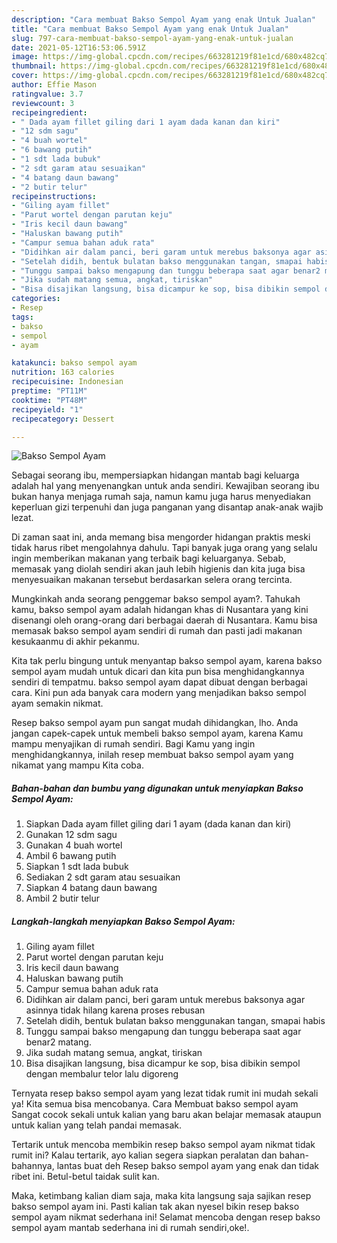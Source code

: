 ```yaml
---
description: "Cara membuat Bakso Sempol Ayam yang enak Untuk Jualan"
title: "Cara membuat Bakso Sempol Ayam yang enak Untuk Jualan"
slug: 797-cara-membuat-bakso-sempol-ayam-yang-enak-untuk-jualan
date: 2021-05-12T16:53:06.591Z
image: https://img-global.cpcdn.com/recipes/663281219f81e1cd/680x482cq70/bakso-sempol-ayam-foto-resep-utama.jpg
thumbnail: https://img-global.cpcdn.com/recipes/663281219f81e1cd/680x482cq70/bakso-sempol-ayam-foto-resep-utama.jpg
cover: https://img-global.cpcdn.com/recipes/663281219f81e1cd/680x482cq70/bakso-sempol-ayam-foto-resep-utama.jpg
author: Effie Mason
ratingvalue: 3.7
reviewcount: 3
recipeingredient:
- " Dada ayam fillet giling dari 1 ayam dada kanan dan kiri"
- "12 sdm sagu"
- "4 buah wortel"
- "6 bawang putih"
- "1 sdt lada bubuk"
- "2 sdt garam atau sesuaikan"
- "4 batang daun bawang"
- "2 butir telur"
recipeinstructions:
- "Giling ayam fillet"
- "Parut wortel dengan parutan keju"
- "Iris kecil daun bawang"
- "Haluskan bawang putih"
- "Campur semua bahan aduk rata"
- "Didihkan air dalam panci, beri garam untuk merebus baksonya agar asinnya tidak hilang karena proses rebusan"
- "Setelah didih, bentuk bulatan bakso menggunakan tangan, smapai habis"
- "Tunggu sampai bakso mengapung dan tunggu beberapa saat agar benar2 matang."
- "Jika sudah matang semua, angkat, tiriskan"
- "Bisa disajikan langsung, bisa dicampur ke sop, bisa dibikin sempol dengan membalur telor lalu digoreng"
categories:
- Resep
tags:
- bakso
- sempol
- ayam

katakunci: bakso sempol ayam 
nutrition: 163 calories
recipecuisine: Indonesian
preptime: "PT11M"
cooktime: "PT48M"
recipeyield: "1"
recipecategory: Dessert

---
```



![Bakso Sempol Ayam](https://img-global.cpcdn.com/recipes/663281219f81e1cd/680x482cq70/bakso-sempol-ayam-foto-resep-utama.jpg)

Sebagai seorang ibu, mempersiapkan hidangan mantab bagi keluarga adalah hal yang menyenangkan untuk anda sendiri. Kewajiban seorang ibu bukan hanya menjaga rumah saja, namun kamu juga harus menyediakan keperluan gizi terpenuhi dan juga panganan yang disantap anak-anak wajib lezat.

Di zaman  saat ini, anda memang bisa mengorder hidangan praktis meski tidak harus ribet mengolahnya dahulu. Tapi banyak juga orang yang selalu ingin memberikan makanan yang terbaik bagi keluarganya. Sebab, memasak yang diolah sendiri akan jauh lebih higienis dan kita juga bisa menyesuaikan makanan tersebut berdasarkan selera orang tercinta. 



Mungkinkah anda seorang penggemar bakso sempol ayam?. Tahukah kamu, bakso sempol ayam adalah hidangan khas di Nusantara yang kini disenangi oleh orang-orang dari berbagai daerah di Nusantara. Kamu bisa memasak bakso sempol ayam sendiri di rumah dan pasti jadi makanan kesukaanmu di akhir pekanmu.

Kita tak perlu bingung untuk menyantap bakso sempol ayam, karena bakso sempol ayam mudah untuk dicari dan kita pun bisa menghidangkannya sendiri di tempatmu. bakso sempol ayam dapat dibuat dengan berbagai cara. Kini pun ada banyak cara modern yang menjadikan bakso sempol ayam semakin nikmat.

Resep bakso sempol ayam pun sangat mudah dihidangkan, lho. Anda jangan capek-capek untuk membeli bakso sempol ayam, karena Kamu mampu menyajikan di rumah sendiri. Bagi Kamu yang ingin menghidangkannya, inilah resep membuat bakso sempol ayam yang nikamat yang mampu Kita coba.

<!--inarticleads1-->

##### Bahan-bahan dan bumbu yang digunakan untuk menyiapkan Bakso Sempol Ayam:

1. Siapkan  Dada ayam fillet giling dari 1 ayam (dada kanan dan kiri)
1. Gunakan 12 sdm sagu
1. Gunakan 4 buah wortel
1. Ambil 6 bawang putih
1. Siapkan 1 sdt lada bubuk
1. Sediakan 2 sdt garam atau sesuaikan
1. Siapkan 4 batang daun bawang
1. Ambil 2 butir telur




<!--inarticleads2-->

##### Langkah-langkah menyiapkan Bakso Sempol Ayam:

1. Giling ayam fillet
1. Parut wortel dengan parutan keju
1. Iris kecil daun bawang
1. Haluskan bawang putih
1. Campur semua bahan aduk rata
1. Didihkan air dalam panci, beri garam untuk merebus baksonya agar asinnya tidak hilang karena proses rebusan
1. Setelah didih, bentuk bulatan bakso menggunakan tangan, smapai habis
1. Tunggu sampai bakso mengapung dan tunggu beberapa saat agar benar2 matang.
1. Jika sudah matang semua, angkat, tiriskan
1. Bisa disajikan langsung, bisa dicampur ke sop, bisa dibikin sempol dengan membalur telor lalu digoreng




Ternyata resep bakso sempol ayam yang lezat tidak rumit ini mudah sekali ya! Kita semua bisa mencobanya. Cara Membuat bakso sempol ayam Sangat cocok sekali untuk kalian yang baru akan belajar memasak ataupun untuk kalian yang telah pandai memasak.

Tertarik untuk mencoba membikin resep bakso sempol ayam nikmat tidak rumit ini? Kalau tertarik, ayo kalian segera siapkan peralatan dan bahan-bahannya, lantas buat deh Resep bakso sempol ayam yang enak dan tidak ribet ini. Betul-betul taidak sulit kan. 

Maka, ketimbang kalian diam saja, maka kita langsung saja sajikan resep bakso sempol ayam ini. Pasti kalian tak akan nyesel bikin resep bakso sempol ayam nikmat sederhana ini! Selamat mencoba dengan resep bakso sempol ayam mantab sederhana ini di rumah sendiri,oke!.

